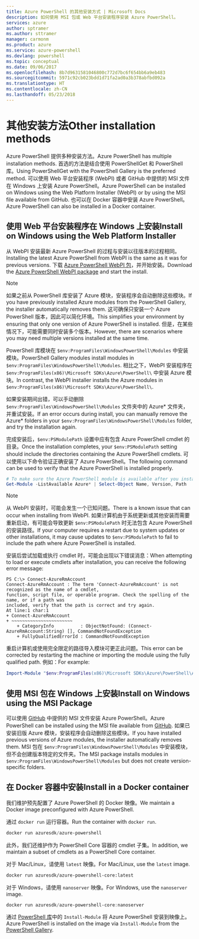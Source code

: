 ```yaml
---
title: Azure PowerShell 的其他安装方式 | Microsoft Docs
description: 如何使用 MSI 包或 Web 平台安装程序安装 Azure PowerShell。
services: azure
author: sptramer
ms.author: sttramer
manager: carmonm
ms.product: azure
ms.service: azure-powershell
ms.devlang: powershell
ms.topic: conceptual
ms.date: 09/06/2017
ms.openlocfilehash: 8b7d9631581046800c772d7bc6f654bb6a9eb483
ms.sourcegitcommit: 5971c92cb023bdd1d71fa2ad0a3b378abfbd092a
ms.translationtype: HT
ms.contentlocale: zh-CN
ms.lasthandoff: 05/23/2018
---
```

# <a name="other-installation-methods"></a><span data-ttu-id="a643b-103">其他安装方法</span><span class="sxs-lookup"><span data-stu-id="a643b-103">Other installation methods</span></span>

<span data-ttu-id="a643b-104">Azure PowerShell 提供多种安装方法。</span><span class="sxs-lookup"><span data-stu-id="a643b-104">Azure PowerShell has multiple installation methods.</span></span> <span data-ttu-id="a643b-105">首选的方法是结合使用 PowerShellGet 和 PowerShell 库。</span><span class="sxs-lookup"><span data-stu-id="a643b-105">Using PowerShellGet with the PowerShell Gallery is the preferred method.</span></span> <span data-ttu-id="a643b-106">可以使用 Web 平台安装程序 (WebPI) 或者 GitHub 中提供的 MSI 文件在 Windows 上安装 Azure PowerShell。</span><span class="sxs-lookup"><span data-stu-id="a643b-106">Azure PowerShell can be installed on Windows using the Web Platform Installer (WebPI) or by using the MSI file available from GitHub.</span></span> <span data-ttu-id="a643b-107">也可以在 Docker 容器中安装 Azure PowerShell。</span><span class="sxs-lookup"><span data-stu-id="a643b-107">Azure PowerShell can also be installed in a Docker container.</span></span>

## <a name="install-on-windows-using-the-web-platform-installer"></a><span data-ttu-id="a643b-108">使用 Web 平台安装程序在 Windows 上安装</span><span class="sxs-lookup"><span data-stu-id="a643b-108">Install on Windows using the Web Platform Installer</span></span>

<span data-ttu-id="a643b-109">从 WebPI 安装最新 Azure PowerShell 的过程与安装以往版本的过程相同。</span><span class="sxs-lookup"><span data-stu-id="a643b-109">Installing the latest Azure PowerShell from WebPI is the same as it was for previous versions.</span></span>
<span data-ttu-id="a643b-110">下载 [Azure PowerShell WebPI 包](http://aka.ms/webpi-azps)，并开始安装。</span><span class="sxs-lookup"><span data-stu-id="a643b-110">Download the [Azure PowerShell WebPI package](http://aka.ms/webpi-azps) and start the install.</span></span>

> [!NOTE]
> <span data-ttu-id="a643b-111">如果之前从 PowerShell 库安装了 Azure 模块，安装程序会自动删除这些模块。</span><span class="sxs-lookup"><span data-stu-id="a643b-111">If you have previously installed Azure modules from the PowerShell Gallery, the installer automatically removes them.</span></span> <span data-ttu-id="a643b-112">这可确保只安装一个 Azure PowerShell 版本，因此可以简化环境。</span><span class="sxs-lookup"><span data-stu-id="a643b-112">This simplifies your environment by ensuring that only one version of Azure PowerShell is installed.</span></span> <span data-ttu-id="a643b-113">但是，在某些情况下，可能需要同时安装多个版本。</span><span class="sxs-lookup"><span data-stu-id="a643b-113">However, there are scenarios where you may need multiple versions installed at the same time.</span></span>
>
> <span data-ttu-id="a643b-114">PowerShell 库模块在 `$env:ProgramFiles\WindowsPowerShell\Modules` 中安装模块。</span><span class="sxs-lookup"><span data-stu-id="a643b-114">PowerShell Gallery modules install modules in `$env:ProgramFiles\WindowsPowerShell\Modules`.</span></span> <span data-ttu-id="a643b-115">相比之下，WebPI 安装程序在 `$env:ProgramFiles(x86)\Microsoft SDKs\Azure\PowerShell\` 中安装 Azure 模块。</span><span class="sxs-lookup"><span data-stu-id="a643b-115">In contrast, the WebPI installer installs the Azure modules in `$env:ProgramFiles(x86)\Microsoft SDKs\Azure\PowerShell\`.</span></span>
>
> <span data-ttu-id="a643b-116">如果安装期间出错，可以手动删除 `$env:ProgramFiles\WindowsPowerShell\Modules` 文件夹中的 Azure\* 文件夹，并重试安装。</span><span class="sxs-lookup"><span data-stu-id="a643b-116">If an error occurs during install, you can manually remove the Azure\* folders in your `$env:ProgramFiles\WindowsPowerShell\Modules` folder, and try the installation again.</span></span>

<span data-ttu-id="a643b-117">完成安装后，`$env:PSModulePath` 设置中应有包含 Azure PowerShell cmdlet 的目录。</span><span class="sxs-lookup"><span data-stu-id="a643b-117">Once the installation completes, your `$env:PSModulePath` setting should include the directories containing the Azure PowerShell cmdlets.</span></span> <span data-ttu-id="a643b-118">可以使用以下命令验证正确安装了 Azure PowerShell。</span><span class="sxs-lookup"><span data-stu-id="a643b-118">The following command can be used to verify that the Azure PowerShell is installed properly.</span></span>

```powershell
# To make sure the Azure PowerShell module is available after you install
Get-Module -ListAvailable Azure* | Select-Object Name, Version, Path
```

> [!NOTE]
> <span data-ttu-id="a643b-119">从 WebPI 安装时，可能会发生一个已知问题。</span><span class="sxs-lookup"><span data-stu-id="a643b-119">There is a known issue that can occur when installing from WebPI.</span></span> <span data-ttu-id="a643b-120">如果计算机由于系统更新或其他安装而需要重新启动，有可能会导致更新 `$env:PSModulePath` 时无法包含 Azure PowerShell 的安装路径。</span><span class="sxs-lookup"><span data-stu-id="a643b-120">If your computer requires a restart due to system updates or other installations, it may cause updates to `$env:PSModulePath` to fail to include the path where Azure PowerShell is installed.</span></span>

<span data-ttu-id="a643b-121">安装后尝试加载或执行 cmdlet 时，可能会出现以下错误消息：</span><span class="sxs-lookup"><span data-stu-id="a643b-121">When attempting to load or execute cmdlets after installation, you can receive the following error message:</span></span>

```
PS C:\> Connect-AzureRmAccount
Connect-AzureRmAccount : The term 'Connect-AzureRmAccount' is not recognized as the name of a cmdlet,
function, script file, or operable program. Check the spelling of the name, or if a path was
included, verify that the path is correct and try again.
At line:1 char:1
+ Connect-AzureRmAccount
+ ~~~~~~~~~~~~~~~~~~~~~~~
    + CategoryInfo          : ObjectNotFound: (Connect-AzureRmAccount:String) [], CommandNotFoundException
    + FullyQualifiedErrorId : CommandNotFoundException
```

<span data-ttu-id="a643b-122">重启计算机或使用完全限定的路径导入模块可更正此问题。</span><span class="sxs-lookup"><span data-stu-id="a643b-122">This error can be corrected by restarting the machine or importing the module using the fully qualified path.</span></span> <span data-ttu-id="a643b-123">例如：</span><span class="sxs-lookup"><span data-stu-id="a643b-123">For example:</span></span>

```powershell
Import-Module "$env:ProgramFiles(x86)\Microsoft SDKs\Azure\PowerShell\AzureRM.psd1"
```

## <a name="install-on-windows-using-the-msi-package"></a><span data-ttu-id="a643b-124">使用 MSI 包在 Windows 上安装</span><span class="sxs-lookup"><span data-stu-id="a643b-124">Install on Windows using the MSI Package</span></span>

<span data-ttu-id="a643b-125">可以使用 [GitHub](https://aka.ms/azps-release) 中提供的 MSI 文件安装 Azure PowerShell。</span><span class="sxs-lookup"><span data-stu-id="a643b-125">Azure PowerShell can be installed using the MSI file available from [GitHub](https://aka.ms/azps-release).</span></span> <span data-ttu-id="a643b-126">如果已安装旧版 Azure 模块，安装程序会自动删除这些模块。</span><span class="sxs-lookup"><span data-stu-id="a643b-126">If you have installed previous versions of Azure modules, the installer automatically removes them.</span></span> <span data-ttu-id="a643b-127">MSI 包在 `$env:ProgramFiles\WindowsPowerShell\Modules` 中安装模块，但不会创建版本特定的文件夹。</span><span class="sxs-lookup"><span data-stu-id="a643b-127">The MSI package installs modules in `$env:ProgramFiles\WindowsPowerShell\Modules` but does not create version-specific folders.</span></span>

## <a name="install-in-a-docker-container"></a><span data-ttu-id="a643b-128">在 Docker 容器中安装</span><span class="sxs-lookup"><span data-stu-id="a643b-128">Install in a Docker container</span></span>

<span data-ttu-id="a643b-129">我们维护预先配置了 Azure PowerShell 的 Docker 映像。</span><span class="sxs-lookup"><span data-stu-id="a643b-129">We maintain a Docker image preconfigured with Azure PowerShell.</span></span>

<span data-ttu-id="a643b-130">通过 `docker run` 运行容器。</span><span class="sxs-lookup"><span data-stu-id="a643b-130">Run the container with `docker run`.</span></span>

```powershell
docker run azuresdk/azure-powershell
```

<span data-ttu-id="a643b-131">此外，我们还维护作为 PowerShell Core 容器的 cmdlet 子集。</span><span class="sxs-lookup"><span data-stu-id="a643b-131">In addition, we maintain a subset of cmdlets as a PowerShell Core container.</span></span>

<span data-ttu-id="a643b-132">对于 Mac/Linux，请使用 `latest` 映像。</span><span class="sxs-lookup"><span data-stu-id="a643b-132">For Mac/Linux, use the `latest` image.</span></span>

```bash
docker run azuresdk/azure-powershell-core:latest
```

<span data-ttu-id="a643b-133">对于 Windows，请使用 `nanoserver` 映像。</span><span class="sxs-lookup"><span data-stu-id="a643b-133">For Windows, use the `nanoserver` image.</span></span>

```powershell
docker run azuresdk/azure-powershell-core:nanoserver
```

<span data-ttu-id="a643b-134">通过 [PowerShell 库](https://www.powershellgallery.com/)中的 `Install-Module` 将 Azure PowerShell 安装到映像上。</span><span class="sxs-lookup"><span data-stu-id="a643b-134">Azure PowerShell is installed on the image via `Install-Module` from the [PowerShell Gallery](https://www.powershellgallery.com/).</span></span>

